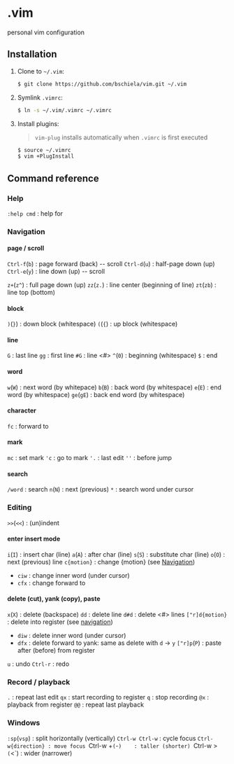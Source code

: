 .vim
====
personal vim configuration

Installation
------------
1. Clone to `~/.vim`:
   ```sh
   $ git clone https://github.com/bschiela/vim.git ~/.vim
   ```
2. Symlink `.vimrc`:
   ```sh
   $ ln -s ~/.vim/.vimrc ~/.vimrc
   ```
3. Install plugins:
   > `vim-plug` installs automatically when `.vimrc` is first executed
   ```sh
   $ source ~/.vimrc
   $ vim +PlugInstall
   ```

Command reference
-----------------
### Help
`:help cmd` : help for <cmd>


### Navigation

#### page / scroll
`Ctrl-f`(`b`) : page forward (back) -- scroll
`Ctrl-d`(`u`) : half-page down (up)
`Ctrl-e`(`y`) : line down (up) -- scroll

`z+`(`z^`)    : full page down (up)
`zz`(`z.`)    : line center (beginning of line)
`zt`(`zb`)    : line top (bottom)

#### block
`)`(`}`) : down block (whitespace)
`(`(`{`) : up block (whitespace)

#### line
`G`      : last line
`gg`     : first line
`#G`     : line <#>
`^`(`0`) : beginning (whitespace)
`$`      : end

#### word
`w`(`W`)   : next word (by whitepace)
`b`(`B`)   : back word (by whitespace)
`e`(`E`)   : end word (by whitespace) 
`ge`(`gE`) : back end word (by whitespace)

#### character
`fc` : forward to <c>

#### mark
`mc` : set mark <c>
`'c` : go to mark <c>
`'.` : last edit
`''` : before jump

#### search
`/word`  : search <word>
`n`(`N`) : next (previous)
`*`      : search word under cursor


### Editing
`>>`(`<<`) : (un)indent

#### enter insert mode
`i`(`I`)    : insert char (line)
`a`(`A`)    : after char (line)
`s`(`S`)    : substitute char (line)
`o`(`O`)    : next (previous) line
`c{motion}` : change {motion} (see [Navigation](#navigation))
- `ciw` : change inner word (under cursor)
- `cfx` : change forward to <x>

#### delete (cut), yank (copy), paste
`x`(`X`)         : delete (backspace)
`dd`             : delete line
`d#d`            : delete <#> lines
`["r]d{motion}`  : delete <motion> into register <r>
                   (see [navigation](#navigation))
- `diw`          : delete inner word (under cursor)
- `dfx`          : delete forward to <x>
yank: same as delete with `d` &rarr; `y`
`["r]p`(`P`)     : paste after (before) from register <r>

`u`      : undo
`Ctrl-r` : redo

### Record / playback
`.`  : repeat last edit
`qx` : start recording to register <x>
`q`  : stop recording
`@x` : playback from register <x>
`@@` : repeat last playback

### Windows
`:sp`(`vsp`)       : split horizontally (vertically)
`Ctrl-w Ctrl-w`    : cycle focus
`Ctrl-w{direction} : move focus
`Ctrl-w +`(`-`)    : taller (shorter)
`Ctrl-w >`(`<`)    : wider (narrower)
